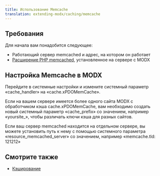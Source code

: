 ```yaml
---
title: Использование Memcache
translation: extending-modx/caching/memcache
---
```


## Требования

Для начала вам понадобится следующее:

- Работающий сервер memcached и адрес, на котором он работает
- [Расширение PHP memcached](http://php.net/memcached), установленное на сервере с MODX

## Настройка Memcache в MODX

Перейдите в системные настройки и измените системный параметр «cache_handler» на «cache.xPDOMemCache».

Если на вашем сервере имеется более одного сайта MODX с обработчиком кэша cache.xPDOMemCache, вам необходимо создать новый системный параметр «cache_prefix» со значением, например «yoursite_», чтобы различать ключи кэша для разных сайтов.

Если ваш сервер memcached находится на отдельном сервере, вы можете установить путь к нему с помощью системного параметра «resource_memcached_server» со значением, например «memcache.tld: 121212»

## Смотрите также

- [Кэширование](extending-modx/caching "Caching")
